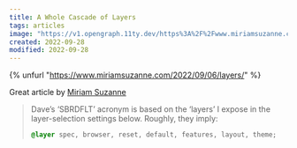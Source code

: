```yaml
---
title: A Whole Cascade of Layers
tags: articles
image: "https://v1.opengraph.11ty.dev/https%3A%2F%2Fwww.miriamsuzanne.com%2F2022%2F09%2F06%2Flayers%2F/onerror/"
created: 2022-09-28
modified: 2022-09-28
---
```


{% unfurl "https://www.miriamsuzanne.com/2022/09/06/layers/" %}

Great article by [Miriam Suzanne](https://front-end.social/@mia)

> Dave’s ‘SBRDFLT’ acronym is based on the ‘layers’ I expose in the layer-selection settings below. Roughly, they imply:
>
> ```css
> @layer spec, browser, reset, default, features, layout, theme;
> ```
